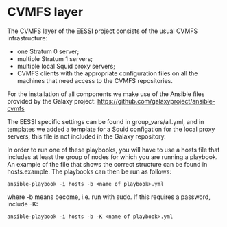 # CVMFS layer

The CVMFS layer of the EESSI project consists of the usual CVMFS infrastructure:
* one Stratum 0 server;
* multiple Stratum 1 servers;
* multiple local Squid proxy servers;
* CVMFS clients with the appropriate configuration files on all the machines that need access to the CVMFS repositories.

For the installation of all components we make use of the Ansible files provided by the Galaxy project:
https://github.com/galaxyproject/ansible-cvmfs

The EESSI specific settings can be found in group_vars/all.yml, and in templates we added a template for a Squid configation for the local proxy servers; this file is not included in the Galaxy repository.

In order to run one of these playbooks, you will have to use a hosts file that includes at least the group of nodes for which you are running a playbook. An example of the file that shows the correct structure can be found in hosts.example.
The playbooks can then be run as follows:
```
ansible-playbook -i hosts -b <name of playbook>.yml
```
where -b means become, i.e. run with sudo. If this requires a password, include -K:
```
ansible-playbook -i hosts -b -K <name of playbook>.yml
```

